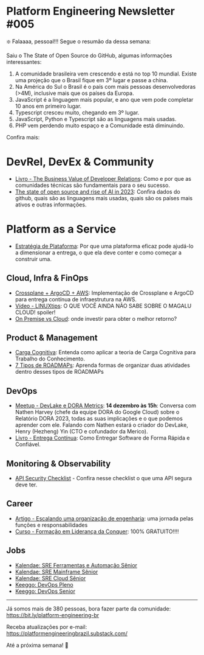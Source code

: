 # Platform Engineering Newsletter #005

❇️ Falaaaa, pessoal!!! Segue o resumão da dessa semana:

Saiu o The State of Open Source do GitHub, algumas informações interessantes:

1. A comunidade brasileira vem crescendo e está no top 10 mundial. Existe uma projeção que o Brasil fique em 3º lugar e passe a china.
2. Na América do Sul o Brasil é o país com mais pessoas desenvolvedoras (>4M), inclusive mais que os países da Europa.
3. JavaScript é a linguagem mais popular, e ano que vem pode completar 10 anos em primeiro lugar.
4. Typescript cresceu muito, chegando em 3º lugar.
5. JavaScript, Python e Typescript são as linguagens mais usadas.
6. PHP vem perdendo muito espaço e a Comunidade está diminuindo.

Confira mais:

# DevRel, DevEx & Community
- [Livro - The Business Value of Developer Relations](https://amzn.to/3Rcsczl): Como e por que as comunidades técnicas são fundamentais para o seu sucesso.
- [The state of open source and rise of AI in 2023](https://github.blog/2023-11-08-the-state-of-open-source-and-ai/): Confira dados do github, quais são as linguagens mais usadas, quais são os países mais ativos e outras informações.

# Platform as a Service
- [Estratégia de Plataforma](https://martinfowler.com/articles/talk-about-platforms.html): Por que uma plataforma eficaz pode ajudá-lo a dimensionar a entrega, o que ela deve conter e como começar a construir uma.

## Cloud, Infra & FinOps
- [Crossplane + ArgoCD + AWS](https://medium.com/@rodrigoinfrasec/implementa%C3%A7%C3%A3o-de-crossplane-e-argocd-para-entrega-cont%C3%ADnua-de-infraestrutura-na-aws-30466f5e1b47): Implementação de Crossplane e ArgoCD para entrega contínua de infraestrutura na AWS.
- [Vídeo - LINUXtips](https://www.youtube.com/watch?v=UA_g7dEwS04): O QUE VOCÊ AINDA NÃO SABE SOBRE O MAGALU CLOUD! spoiler!
- [On Premise vs Cloud](https://forbytes.com/blog/on-premise-vs-cloud-comparison/): onde investir para obter o melhor retorno?

## Product & Management
- [Carga Cognitiva](https://mattwynne.net/cognitive-load-for-knowledge-work): Entenda como aplicar a teoria de Carga Cognitiva para Trabalho do Conhecimento.
- [7 Tipos de ROADMAPs](https://www.antmurphy.me/newsletter/22/3/28/7-different-product-roadmaps): Aprenda formas de organizar duas atividades dentro desses tipos de ROADMAPs

## DevOps
- [Meetup - DevLake e DORA Metrics](https://merico-dev.zoom.us/webinar/register/WN_VsHFpQqPTe-zXrQFsKGw-w#/registration): **14 dezembro às 15h**: Conversa com Nathen Harvey (chefe da equipe DORA do Google Cloud) sobre o Relatório DORA 2023, todas as suas implicações e o que podemos aprender com ele. Falando com Nathen estará o criador do DevLake, Henry (Hezheng) Yin (CTO e cofundador da Merico).
- [Livro - Entrega Contínua](https://amzn.to/483VRBo): Como Entregar Software de Forma Rápida e Confiável.

## Monitoring & Observability
- [API Security Checklist](https://github.com/shieldfy/API-Security-Checklist) - Confira nesse checklist o que uma API segura deve ter.

## Career
- [Artigo - Escalando uma organização de engenharia](https://nothingventured.rocks/scaling-an-engineering-org-a-journey-through-roles-and-responsibilities-b979dabba106): uma jornada pelas funções e responsabilidades
- [Curso - Formação em Liderança da Conquer](https://escolaconquer.com.br/formacao-em-lideranca/?ref=A6E8A0EEF2435CD35A60814229CCB3F7): 100% GRATUITO!!!!

## Jobs
- [Kalendae: SRE Ferramentas e Automação Sênior](https://jobs.quickin.io/kalendae/jobs/654bd279f139be001526e6cc)
- [Kalendae: SRE Mainframe Sênior](https://jobs.quickin.io/kalendae/jobs/654bcdfbf139be0015247336)
- [Kalendae: SRE Cloud Sênior](https://jobs.quickin.io/kalendae/jobs/654a86ba3c85260014e17a94)
- [Keeggo: DevOps Pleno](https://163319.jobs2web.com/job/ANALISTA-DEVOPS-PLENO/633655519/)
- [Keeggo: DevOps Senior](https://163319.jobs2web.com/job/ANALISTA-DEVOPS-SENIOR/633850619/)

---

Já somos mais de 380 pessoas, bora fazer parte da comunidade:
https://bit.ly/platform-engineering-br

Receba atualizações por e-mail:
https://platformengineeringbrazil.substack.com/

Até a próxima semana! 
💚
